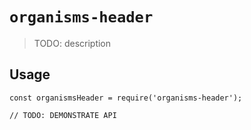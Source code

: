 # `organisms-header`

> TODO: description

## Usage

```
const organismsHeader = require('organisms-header');

// TODO: DEMONSTRATE API
```

